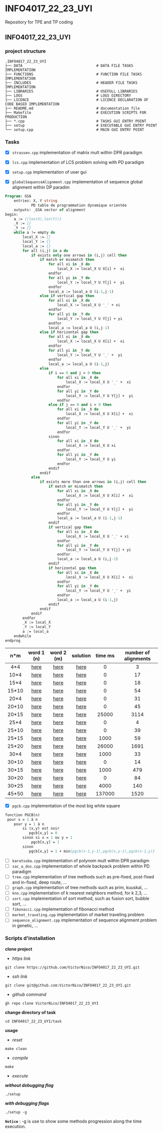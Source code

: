# INFO4017_22_23_UYI
Repository for TPE and TP coding

## INFO4017_22_23_UYI 
### project structure

    .INFO4017_22_23_UYI
    ├── DATA                                  # DATA FILE TASKS IMPLEMENTATION
    ├── FUNCTIONS                             # FUNCTION FILE TASKS IMPLEMENTATION
    ├── INCLUDES                              # HEADER FILE TASKS IMPLEMENTATION
    ├── LIBRARIES                             # USEFULL LIBRARIES
    ├── LOGS                                  # LOGS DIRECTORY
    ├── LICENCE                               # LICENCE DECLARATION OF CODE BASED IMPLEMENTATION
    ├── README.md                             # documentation file
    ├── Makefile                              # EXECUTION SCRIPTS FOR PRODUCTION
    ├── *.cpp                                 # TASKS GUI ENTRY POINT
    ├── setup                                 # EXECUTABLE GUI ENTRY POINT
    └── setup.cpp                             # MAIN GUI ENTRY POINT


### Tasks

* [x] ``strassen.cpp`` implementation of matrix mult within DPR paradigm
* [x] ``lcs.cpp`` implementation of LCS problem solving with PD paradigm
* [x] ``setup.cpp`` implementation of user gui
* [x] ``globalSequenceAlignment.cpp`` implementation of sequence global alignment within DP paradim


```pascal
Program: GSA
    entries: X, Y string
            PD table de programmation dynamique orientée
    outputs: _GSA vector of alignment
begin:
    a := {(len(X),len(Y))}
    _X := {}
    _Y := {}
    while a != empty do
        local_X := {}
        local_Y := {}
        local_a := {}
        for all (i,j) in a do
            if exists only one arrows in (i,j) cell then
                if match or mismatch then 
                    for all xi in _X do 
                        local_X := local_X U X[i] +  xi 
                    endfor
                    for all yi in _Y do 
                        local_Y := local_Y U Y[j] +  yi 
                    endfor
                    local_a := local_a U (i-1,j-1)
                else if vertical gap then
                    for all xi in _X do 
                        local_X := local_X U '_' + xi 
                    endfor
                    for all yi in _Y do 
                        local_Y := local_Y U Y[j] + yi 
                    endfor
                    local_a := local_a U (i,j-1)
                else if horizontal gap then
                    for all xi in _X do 
                        local_X := local_X U X[i] +  xi 
                    endfor
                    for all yi in _Y do 
                        local_Y := local_Y U '_' +  yi 
                    endfor
                    local_a := local_a U (i-1,j)
                else 
                    if i == 0 and j > 0 then
                        for all xi in _X do 
                            local_X := local_X U '_' +  xi 
                        endfor
                        for all yi in _Y do 
                            local_Y := local_Y U Y[j] +  yi 
                        endfor
                    else if j == 0 and i > 0 then
                        for all xi in _X do 
                            local_X := local_X U X[i] +  xi 
                        endfor
                        for all yi in _Y do 
                            local_Y := local_Y U '_' +  yi 
                        endfor
                    sinon 
                        for all xi in _X do 
                            local_X := local_X U xi 
                        endfor
                        for all yi in _Y do 
                            local_Y := local_Y U yi 
                        endfor
                    endif
                endif
            else
                if exists more than one arrows in (i,j) cell then
                    if match or mismatch then 
                        for all xi in _X do 
                            local_X := local_X U X[i] +  xi 
                        endfor
                        for all yi in _Y do 
                            local_Y := local_Y U Y[j] +  yi 
                        endfor  
                        local_a := local_a U (i-1,j-1)
                    endif
                    if vertical gap then
                        for all xi in _X do 
                            local_X := local_X U '_' + xi 
                        endfor
                        for all yi in _Y do 
                            local_Y := local_Y U Y[j] + yi 
                        endfor
                        local_a := local_a U (i,j-1)
                    endif
                    if horizontal gap then
                        for all xi in _X do 
                            local_X := local_X U X[i] +  xi 
                        endfor
                        for all yi in _Y do 
                            local_Y := local_Y U '_' +  yi 
                        endfor
                        local_a := local_a U (i-1,j)
                    endif
                endif
            endif
        endfor
        _X := local_X
        _Y := local_Y
        a := local_a
    endwhile
endprog
```

|n*m| word 1 (n) | word 2 (m)| solution | time ms| number of alignments|
|:----------------:|:------:|:-----:|:--------:|:---:|:---:|
|4*4|[here](data/gsa/a.data)|[here](data/gsa/b.data)|[here](data/gsa/ab.data)|0|3|
|10*4|[here](data/gsa/arn_10.data)|[here](data/gsa/a.data)|[here](data/gsa/arn_10_4.data)|0|17|
|15*4|[here](data/gsa/arn_15.data)|[here](data/gsa/b.data)|[here](data/gsa/arn_15_4.data)|0|18|
|15*10|[here](data/gsa/arn_15.data)|[here](data/gsa/arn_10.data)|[here](data/gsa/arn_15_10.data)|0|54|
|20*4|[here](data/gsa/arn_20.data)|[here](data/gsa/a.data)|[here](data/gsa/arn_20_4.data)|0|31|
|20*10|[here](data/gsa/arn_20.data)|[here](data/gsa/arn_10.data)|[here](data/gsa/arn_20_10.data)|0|45|
|20*15|[here](data/gsa/arn_20.data)|[here](data/gsa/arn_15.data)|[here](data/gsa/arn_20_15.data)|25000|3114|
|25*4|[here](data/gsa/arn_15.data)|[here](data/gsa/b.data)|[here](data/gsa/arn_25_4.data)|0|4|
|25*10|[here](data/gsa/arn_25.data)|[here](data/gsa/arn_10.data)|[here](data/gsa/arn_25_10.data)|0|39|
|25*15|[here](data/gsa/arn_25.data)|[here](data/gsa/arn_15.data)|[here](data/gsa/arn_25_15.data)|1000|59|
|25*20|[here](data/gsa/arn_25.data)|[here](data/gsa/arn_20.data)|[here](data/gsa/arn_25_20.data)|26000|1691|
|30*4|[here](data/gsa/arn_30.data)|[here](data/gsa/a.data)|[here](data/gsa/arn_30_4.data)|1000|33|
|30*10|[here](data/gsa/arn_30.data)|[here](data/gsa/arn_10.data)|[here](data/gsa/arn_30_10.data)|0|14|
|30*15|[here](data/gsa/arn_30.data)|[here](data/gsa/arn_15.data)|[here](data/gsa/arn_30_15.data)|1000|479|
|30*20|[here](data/gsa/arn_30.data)|[here](data/gsa/arn_20.data)|[here](data/gsa/arn_30_20.data)|0|84|
|30*25|[here](data/gsa/arn_30.data)|[here](data/gsa/arn_25.data)|[here](data/gsa/arn_30_25.data)|4000|140|
|45*50|[here](data/gsa/arn_45.data)|[here](data/gsa/arn_50.data)|[here](data/gsa/arn_45_50.data)|137000|1520|

* [x] ``pgcb.cpp`` implementation of the most big white square

```pascal
fonction PGCB(n)
 pour x = 1 à n
    pour y = 1 à n
        si (x,y) est noir
           pgcb[x,y] = 0
        sinon si x = 1 ou y = 1
            pgcb[x,y] = 1
        sinon
           pgcb[x,y] = 1 + min{pgcb(x-1,y-1),pgcb(x,y-1),pgcb(x-1,y)}
```
* [ ] ``karatsuba.cpp`` implementation of polynom mult within DPR paradigm
* [ ] ``sac_a_dos.cpp`` implementation of whole backpack problem within PD paradigm
* [ ] ``tree.cpp`` implementation of tree methods such as pre-fixed, post-fixed and in-fixed, deep route, ...
* [ ] ``graph.cpp`` implementation of tree methods such as prim, kuuskal, ...
* [ ] ``knn.cpp`` implementation of k nearest neighbors method, for k 2,3, ...
* [ ] ``sort.cpp`` implementation of sort method, such as fusion sort, bubble sort, ...
* [ ] ``fibonacci.cpp`` implementation of fibonacci method
* [ ] ``market_traveling.cpp`` implementation of market traveling problem
* [ ] ``sequence_alignment.cpp`` implementation of sequence alignment problem in genetic, ...

### Scripts d'installation

**clone project**
* _https link_ 
```{bash}
git clone https://github.com/VictorNico/INFO4017_22_23_UYI.git
```
* _ssh link_ 
```{bash}
git clone git@github.com:VictorNico/INFO4017_22_23_UYI.git
```
* _github command_
```{bash}
gh repo clone VictorNico/INFO4017_22_23_UYI
```
**change directory of task**
```{bash}
cd INFO4017_22_23_UYI/task
```
**usage**
* _reset_
```{bash}
make clean
```
* _compile_
```{bash}
make
```
* _execute_

___without debugging flag___
```{bash}
./setup
```
___with debugging flags___
```{bash}
./setup -g 
```

__``Notice``__ : -g is use to show some methods 
progression along the time execution.